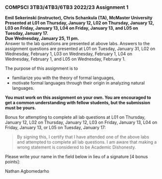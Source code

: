 ### COMPSCI 3TB3/4TB3/6TB3 2022/23 Assignment 1

**Emil Sekerinski (instructor), Chris Schankula (TA), McMaster University**  
**Presented at L01 on Thursday, January 12, L02 on Thursday, January 12, L03 on Friday, January 13, L04 on Friday, January 13, and L05 on Tuesday, January 17.**  
**Due Wednesday, January 25, 11 pm.**  
Answer to the lab questions are presented at above labs. Answers to the assignment questions are presented at L01 on Tuesday, January 31, L02 on Wednesday, February 1, L03 on Wednesday, February 1, L04 on Wednesday, February 1, and L05 on Wednesday, February 1.

The purpose of this assignment is to
- familiarize you with the theory of formal languages,
- motivate formal languages through their origin in analyzing natural languages.

**You must work on this assignment on your own. You are encouraged to get a common understanding with fellow students, but the submission must be yours.**

Bonus for attempting to complete all lab questions at L01 on Thursday, January 12, L02 on Thursday, January 12, L03 on Friday, January 13, L04 on Friday, January 13, or L05 on Tuesday, January 17:

> By signing this, I certify that I have attended one of the above labs and attempted to complete all lab questions. I am aware that making a wrong statement is considered to be Academic Dishonesty.

Please write your name in the field below in lieu of a signature [4 bonus points]:

Nathan Agbomedarho
